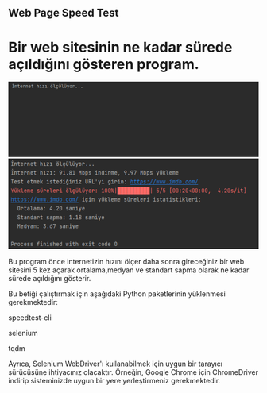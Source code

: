 ## Web Page Speed Test

# Bir web sitesinin ne kadar sürede açıldığını gösteren  program.

<img src="https://raw.githubusercontent.com/ferhatsavtak/Web_Page_Speed_Test/master/Pictures/1.gif" width="auto">
<img src="https://raw.githubusercontent.com/ferhatsavtak/Web_Page_Speed_Test/master/Pictures/2.PNG" width="auto">

Bu program önce internetizin hızını ölçer daha sonra gireceğiniz bir web sitesini 5 kez açarak ortalama,medyan ve standart sapma olarak ne kadar sürede açıldığını gösterir.

Bu betiği çalıştırmak için aşağıdaki Python paketlerinin yüklenmesi gerekmektedir:

speedtest-cli

selenium

tqdm

Ayrıca, Selenium WebDriver'ı kullanabilmek için uygun bir tarayıcı sürücüsüne ihtiyacınız olacaktır. Örneğin, Google Chrome için ChromeDriver indirip sisteminizde uygun bir yere yerleştirmeniz gerekmektedir.
